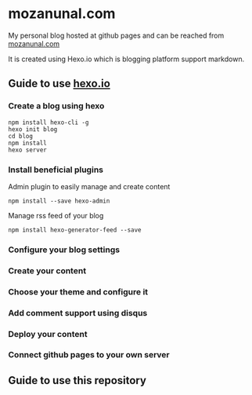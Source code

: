 # mozanunal.com
My personal blog hosted at github pages and can be reached from [mozanunal.com](mozanunal.com)

It is created using Hexo.io which is blogging platform support markdown.

## Guide to use [hexo.io](hexo.io)

### Create a blog using hexo

```
npm install hexo-cli -g
hexo init blog
cd blog
npm install
hexo server
```

### Install beneficial plugins

Admin plugin to easily manage and create content

```
npm install --save hexo-admin
```

Manage rss feed of your blog

```
npm install hexo-generator-feed --save
```
### Configure your blog settings

### Create your content

### Choose your theme and configure it

### Add comment support using disqus

### Deploy your content

### Connect github pages to your own server

## Guide to use this repository





